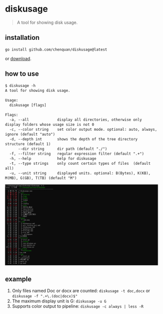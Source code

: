 # diskusage

> A tool for showing disk usage.

## installation

```shell
go install github.com/chenquan/diskusage@latest
```
or [download](https://github.com/chenquan/diskusage/releases).

## how to use

```
$ diskusage -h
A tool for showing disk usage.

Usage:
  diskusage [flags]

Flags:
  -a, --all             display all directories, otherwise only display folders whose usage size is not 0
  -c, --color string    set color output mode. optional: auto, always, ignore (default "auto")
  -d, --depth int       shows the depth of the tree directory structure (default 1)
      --dir string      dir path (default "./")
  -f, --filter string   regular expression filter (default ".+")
  -h, --help            help for diskusage
  -t, --type strings    only count certain types of files  (default all)
  -u, --unit string     displayed units. optional: B(Bytes), K(KB), M(MB), G(GB), T(TB) (default "M")
```

![](image/cmd.png)

## example
1. Only files named Doc or docx are counted: `diskusage -t doc,docx` or `diskusage -f ".+\.(doc|docx)$"`
2. The maximum display unit is G: `diskusage -u G`
3. Supports color output to pipeline: `diskusage -c always | less -R`
